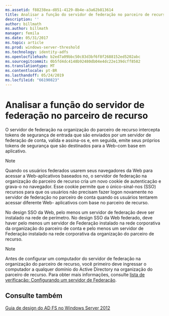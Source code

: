```yaml
---
ms.assetid: f88238ea-d851-4129-8b4e-a3a62b813614
title: Analisar a função do servidor de federação no parceiro de recurso
description: ''
author: billmath
ms.author: billmath
manager: femila
ms.date: 05/31/2017
ms.topic: article
ms.prod: windows-server-threshold
ms.technology: identity-adfs
ms.openlocfilehash: b2ed7a09bbc50c83d3bf6f8f2688152ed5202abc
ms.sourcegitcommit: 0b5fd4dc4148b92480db04e4dc22e139dcff8582
ms.translationtype: MT
ms.contentlocale: pt-BR
ms.lasthandoff: 05/24/2019
ms.locfileid: "66190823"
---
```

# <a name="review-the-role-of-the-federation-server-in-the-resource-partner"></a>Analisar a função do servidor de federação no parceiro de recurso

O servidor de federação na organização do parceiro de recurso intercepta tokens de segurança de entrada que são enviados por um servidor de federação de conta, valida e assina-os e, em seguida, emite seus próprios tokens de segurança que são destinados para a Web\-com base em aplicativo.  
  
> [!NOTE]  
> Quando os usuários federados usarem seus navegadores da Web para acessar a Web\-aplicativos baseados no, o servidor de federação na organização do parceiro de recurso cria um novo cookie de autenticação e grava-o no navegador. Esse cookie permite que o único\-sinal\-nos \(SSO\) recursos para que os usuários não precisam fazer logon novamente no servidor de federação no parceiro de conta quando os usuários tentarem acessar diferente Web\- aplicativos com base no parceiro de recurso.  
  
No design SSO da Web, pelo menos um servidor de federação deve ser instalado na rede de perímetro. No design SSO da Web federado, deve haver pelo menos um servidor de Federação instalado na rede corporativa da organização do parceiro de conta e pelo menos um servidor de Federação instalado na rede corporativa da organização do parceiro de recurso.  
  
> [!NOTE]  
> Antes de configurar um computador do servidor de federação na organização do parceiro de recurso, você primeiro deve ingressar o computador a qualquer domínio do Active Directory na organização do parceiro de recurso. Para obter mais informações, consulte [lista de verificação: Configurando um servidor de Federação](../../ad-fs/deployment/Checklist--Setting-Up-a-Federation-Server.md).  
  
## <a name="see-also"></a>Consulte também
[Guia de design do AD FS no Windows Server 2012](AD-FS-Design-Guide-in-Windows-Server-2012.md)

